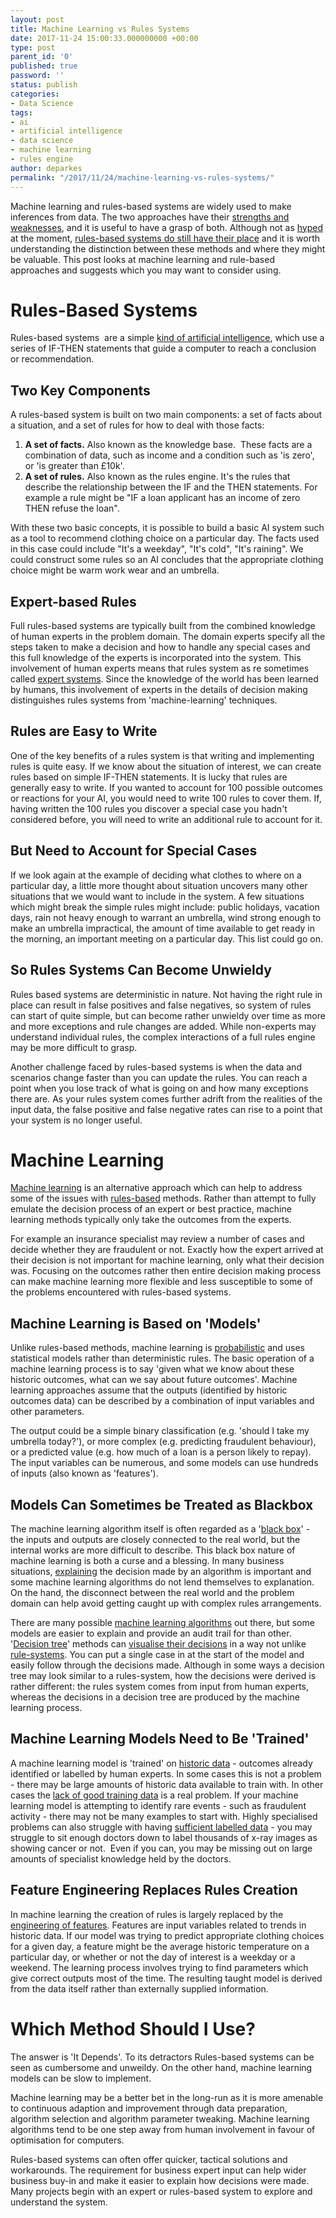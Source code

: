 ```yaml
---
layout: post
title: Machine Learning vs Rules Systems
date: 2017-11-24 15:00:33.000000000 +00:00
type: post
parent_id: '0'
published: true
password: ''
status: publish
categories:
- Data Science
tags:
- ai
- artificial intelligence
- data science
- machine learning
- rules engine
author: deparkes
permalink: "/2017/11/24/machine-learning-vs-rules-systems/"
---
```

Machine learning and rules-based systems are widely used to make inferences from data. The two approaches have their <a href="https://www.forbes.com/sites/teradata/2015/12/15/data-science-machine-learning-vs-rules-based-systems/#41fab19d2119">strengths and weaknesses</a>, and it is useful to have a grasp of both. Although not as <a href="https://www.brianmadden.com/opinion/Machine-learning-hype-is-growing-but-theres-no-need-for-IT-to-worry">hyped </a>at the moment, <a href="https://tabbforum.com/opinions/6-big-trading-problems-that-are-easily-solved-with-a-rules-engine">rules-based systems do still have their place</a> and it is worth understanding the distinction between these methods and where they might be valuable. This post looks at machine learning and rule-based approaches and suggests which you may want to consider using.
<h1>Rules-Based Systems</h1>
Rules-based systems  are a simple <a href="https://link.springer.com/chapter/10.1007/978-3-642-21004-4_7">kind of artificial intelligence</a>, which use a series of IF-THEN statements that guide a computer to reach a conclusion or recommendation.
<h2>Two Key Components</h2>
A rules-based system is built on two main components: a set of facts about a situation, and a set of rules for how to deal with those facts:
<ol>
<li>
<strong>A set of facts.</strong> Also known as the knowledge base.  These facts are a combination of data, such as income and a condition such as 'is zero', or 'is greater than £10k'.</li>
<li>
<strong>A set of rules.</strong> Also known as the rules engine. It's the rules that describe the relationship between the IF and the THEN statements. For example a rule might be "IF a loan applicant has an income of zero THEN refuse the loan".</li>
</ol>
With these two basic concepts, it is possible to build a basic AI system such as a tool to recommend clothing choice on a particular day. The facts used in this case could include "It's a weekday", "It's cold", "It's raining". We could construct some rules so an AI concludes that the appropriate clothing choice might be warm work wear and an umbrella.
<h2>Expert-based Rules</h2>
Full rules-based systems are typically built from the combined knowledge of human experts in the problem domain. The domain experts specify all the steps taken to make a decision and how to handle any special cases and this full knowledge of the experts is incorporated into the system. This involvement of human experts means that rules system as re sometimes called <a href="https://stackoverflow.com/questions/1687734/rules-engine-vs-expert-systeM">expert systems</a>.
Since the knowledge of the world has been learned by humans, this involvement of experts in the details of decision making distinguishes rules systems from 'machine-learning' techniques.
<h2>Rules are Easy to Write</h2>
One of the key benefits of a rules system is that writing and implementing rules is quite easy. If we know about the situation of interest, we can create rules based on simple IF-THEN statements.
It is lucky that rules are generally easy to write. If you wanted to account for 100 possible outcomes or reactions for your AI, you would need to write 100 rules to cover them. If, having written the 100 rules you discover a special case you hadn't considered before, you will need to write an additional rule to account for it.
<h2>But Need to Account for Special Cases</h2>
If we look again at the example of deciding what clothes to where on a particular day, a little more thought about situation uncovers many other situations that we would want to include in the system.
A few situations which might break the simple rules might include: public holidays, vacation days, rain not heavy enough to warrant an umbrella, wind strong enough to make an umbrella impractical, the amount of time available to get ready in the morning, an important meeting on a particular day. This list could go on.
<h2>So Rules Systems Can Become Unwieldy</h2>
Rules based systems are deterministic in nature. Not having the right rule in place can result in false positives and false negatives, so system of rules can start of quite simple, but can become rather unwieldy over time as more and more exceptions and rule changes are added. While non-experts may understand individual rules, the complex interactions of a full rules engine may be more difficult to grasp.

Another challenge faced by rules-based systems is when the data and scenarios change faster than you can update the rules. You can reach a point when you lose track of what is going on and how many exceptions there are. As your rules system comes further adrift from the realities of the input data, the false positive and false negative rates can rise to a point that your system is no longer useful.
<h1>Machine Learning</h1>
<a href="https://en.wikipedia.org/wiki/Machine_learning">Machine learning</a> is an alternative approach which can help to address some of the issues with <a href="https://en.wikipedia.org/wiki/Rule-based_system">rules-based</a> methods. Rather than attempt to fully emulate the decision process of an expert or best practice, machine learning methods typically only take the outcomes from the experts.

For example an insurance specialist may review a number of cases and decide whether they are fraudulent or not. Exactly how the expert arrived at their decision is not important for machine learning, only what their decision was. Focusing on the outcomes rather then entire decision making process can make machine learning more flexible and less susceptible to some of the problems encountered with rules-based systems.
<h2>Machine Learning is Based on 'Models'</h2>
Unlike rules-based methods, machine learning is <a href="https://yseop.com/blog/artificial-intelligence-machine-learning-vs-deterministic/">probabilistic</a> and uses statistical models rather than deterministic rules. The basic operation of a machine learning process is to say 'given what we know about these historic outcomes, what can we say about future outcomes'.
Machine learning approaches assume that the outputs (identified by historic outcomes data) can be described by a combination of input variables and other parameters.

The output could be a simple binary classification (e.g. 'should I take my umbrella today?'), or more complex (e.g. predicting fraudulent behaviour), or a predicted value (e.g. how much of a loan is a person likely to repay). The input variables can be numerous, and some models can use hundreds of inputs (also known as 'features').
<h2>Models Can Sometimes be Treated as Blackbox</h2>
The machine learning algorithm itself is often regarded as a '<a href="https://datascience.stackexchange.com/questions/22335/why-are-machine-learning-models-called-black-boxes">black box</a>' - the inputs and outputs are closely connected to the real world, but the internal works are more difficult to describe.
This black box nature of machine learning is both a curse and a blessing. In many business situations, <a href="https://www.inference.vc/accuracy-vs-explainability-in-machine-learning-models-nips-workshop-poster-review/">explaining</a> the decision made by an algorithm is important and some machine learning algorithms do not lend themselves to explanation. On the hand, the disconnect between the real world and the problem domain can help avoid getting caught up with complex rules arrangements.

There are many possible <a href="https://www.datasciencecentral.com/profiles/blogs/top-10-machine-learning-algorithms">machine learning algorithms</a> out there, but some models are easier to explain and provide an audit trail for than other. '<a href="https://en.wikipedia.org/wiki/Decision_tree">Decision tree</a>' methods can <a href="https://medium.com/@rnbrown/creating-and-visualizing-decision-trees-with-python-f8e8fa394176">visualise their decisions</a> in a way not unlike <a href="https://www.researchgate.net/post/comparison_of_rules_generated_by_decision_tree_vs_rules_of_rule-base_system">rule-systems</a>. You can put a single case in at the start of the model and easily follow through the decisions made. Although in some ways a decision tree may look similar to a rules-system, how the decisions were derived is rather different: the rules system comes from input from human experts, whereas the decisions in a decision tree are produced by the machine learning process.
<h2>Machine Learning Models Need to Be 'Trained'</h2>
A machine learning model is 'trained' on <a href="https://fastml.com/how-much-data-is-enough/">historic data</a> - outcomes already identified or labelled by human experts. In some cases this is not a problem - there may be large amounts of historic data available to train with. In other cases the <a href="https://machinelearningmastery.com/much-training-data-required-machine-learning/">lack of good training data</a> is a real problem. If your machine learning model is attempting to identify rare events - such as fraudulent activity - there may not be many examples to start with.
Highly specialised problems can also struggle with having <a href="https://rdcu.be/yJkg">sufficient labelled data</a> - you may struggle to sit enough doctors down to label thousands of x-ray images as showing cancer or not.  Even if you can, you may be missing out on large amounts of specialist knowledge held by the doctors.

<h2>Feature Engineering Replaces Rules Creation</h2>
In machine learning the creation of rules is largely replaced by the <a href="https://machinelearningmastery.com/discover-feature-engineering-how-to-engineer-features-and-how-to-get-good-at-it/">engineering of features</a>. Features are input variables related to trends in historic data. If our model was trying to predict appropriate clothing choices for a given day, a feature might be the average historic temperature on a particular day, or whether or not the day of interest is a weekday or a weekend.
The learning process involves trying to find parameters which give correct outputs most of the time. The resulting taught model is derived from the data itself rather than externally supplied information.
<h1>Which Method Should I Use?</h1>
The answer is 'It Depends'. To its detractors Rules-based systems can be seen as cumbersome and unweildy. On the other hand, machine learning models can be slow to implement.

Machine learning may be a better bet in the long-run as it is more amenable to continuous adaption and improvement through data preparation, algorithm selection and algorithm parameter tweaking. Machine learning algorithms tend to be one step away from human involvement in favour of optimisation for computers.

Rules-based systems can often offer quicker, tactical solutions and workarounds. The requirement for business expert input can help wider business buy-in and make it easier to explain how decisions were made. Many projects begin with an expert or rules-based system to explore and understand the system.
